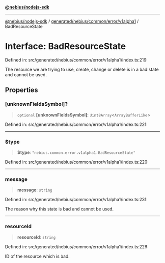 [**@nebius/nodejs-sdk**](../../../../../../README.md)

---

[@nebius/nodejs-sdk](../../../../../../README.md) / [generated/nebius/common/error/v1alpha1](../README.md) / BadResourceState

# Interface: BadResourceState

Defined in: src/generated/nebius/common/error/v1alpha1/index.ts:219

The resource we are trying to use, create, change or delete is in a bad state and cannot be used.

## Properties

### \[unknownFieldsSymbol\]?

> `optional` **\[unknownFieldsSymbol\]**: `Uint8Array`\<`ArrayBufferLike`\>

Defined in: src/generated/nebius/common/error/v1alpha1/index.ts:221

---

### $type

> **$type**: `"nebius.common.error.v1alpha1.BadResourceState"`

Defined in: src/generated/nebius/common/error/v1alpha1/index.ts:220

---

### message

> **message**: `string`

Defined in: src/generated/nebius/common/error/v1alpha1/index.ts:231

The reason why this state is bad and cannot be used.

---

### resourceId

> **resourceId**: `string`

Defined in: src/generated/nebius/common/error/v1alpha1/index.ts:226

ID of the resource which is bad.
